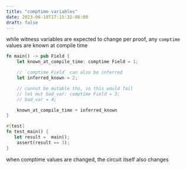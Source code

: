 ```yaml
---
title: "comptime variables"
date: 2023-06-10T17:15:32-06:00
draft: false
---
```


while witness variables are expected to change per proof, any `comptime` values are known at compile time

```rust
fn main() -> pub Field {
    let known_at_compile_time: comptime Field = 1;

    // `comptime Field` can also be inferred
    let inferred_known = 2;

    // cannot be mutable tho, so this would fail
    // let mut bad_var: comptime Field = 3;
    // bad_var = 4;

    known_at_compile_time + inferred_known
}

#[test]
fn test_main() {
   let result =  main();
    assert(result == 3);
}
```

when comptime values are changed, the circuit itself also changes
